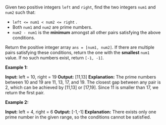 Given two positive integers  `left`  and  `right`, find the two integers  `num1`  and  `num2`  such that:

-   `left <= num1 < num2 <= right` .
-   Both  `num1`  and  `num2`  are  prime numbers.
-   `num2 - num1`  is the  **minimum**  amongst all other pairs satisfying the above conditions.

Return the positive integer array  `ans = [num1, num2]`. If there are multiple pairs satisfying these conditions, return the one with the  **smallest**  `num1`  value. If no such numbers exist, return  `[-1, -1]`_._

**Example 1:**

**Input:** left = 10, right = 19
**Output:** [11,13]
**Explanation:** The prime numbers between 10 and 19 are 11, 13, 17, and 19.
The closest gap between any pair is 2, which can be achieved by [11,13] or [17,19].
Since 11 is smaller than 17, we return the first pair.

**Example 2:**

**Input:** left = 4, right = 6
**Output:** [-1,-1]
**Explanation:** There exists only one prime number in the given range, so the conditions cannot be satisfied.
